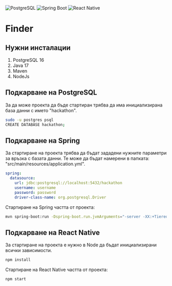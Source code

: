![PostgreSQL](https://img.shields.io/badge/PostgreSQL-16-blue?logo=postgresql) ![Spring Boot](https://img.shields.io/badge/Spring%20Boot-3.3.1-brightgreen?logo=spring) ![React Native](https://img.shields.io/badge/React%20Native-0.74.2-blue?logo=react)
# Finder
## Нужни инсталации
1. PostgreSQL 16
2. Java 17
3. Maven
4. NodeJs

## Подкарване на PostgreSQL
За да може проекта да бъде стартиран трябва да има инициализирана база данни с името "hackathon".
```sh
sudo -u postgres psql 
CREATE DATABASE hackathon; 
```

## Подкарване на Spring
За стартиране на проекта трябва да бъдат зададени нужните параметри за връзка с базата данни. Те може да бъдат намерени в папката: "src/main/resources/application.yml".
```yaml 
spring:  
  datasource:  
    url: jdbc:postgresql://localhost:5432/hackathon  
    username: username  
    password: password
    driver-class-name: org.postgresql.Driver
```

Стартиране на Spring частта от проекта:
```sh
mvn spring-boot:run -Dspring-boot.run.jvmArguments="-server -XX:+TieredCompilation -XX:TieredStopAtLevel=4 -XX:+UseParallelGC -Xms512m -Xmx1024m" 
```

## Подкарване на React Native
За стартиране на проекта е нужно в Node да бъдат инициализирани всички зависимости.
```sh
npm install
```
Стартиране на React Native частта от проекта:
```
npm start
```
